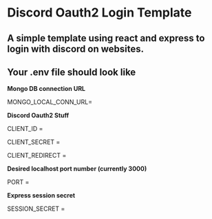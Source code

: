 # Discord Oauth2 Login Template

## A simple template using react and express to login with discord on websites.
## Your .env file should look like

**Mongo DB connection URL**

MONGO_LOCAL_CONN_URL=

**Discord Oauth2 Stuff**

CLIENT_ID =

CLIENT_SECRET =

CLIENT_REDIRECT =

**Desired localhost port number (currently 3000)**

PORT =

**Express session secret**

SESSION_SECRET =